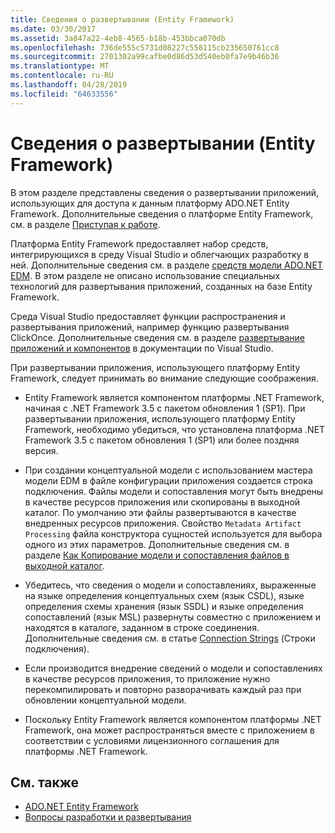 ```yaml
---
title: Сведения о развертывании (Entity Framework)
ms.date: 03/30/2017
ms.assetid: 3a847a22-4eb8-4565-b18b-453bbca070db
ms.openlocfilehash: 736de555c5731d08227c558115cb235650761cc8
ms.sourcegitcommit: 2701302a99cafbe0d86d53d540eb0fa7e9b46b36
ms.translationtype: MT
ms.contentlocale: ru-RU
ms.lasthandoff: 04/28/2019
ms.locfileid: "64633556"
---
```

# <a name="deployment-considerations-entity-framework"></a>Сведения о развертывании (Entity Framework)
В этом разделе представлены сведения о развертывании приложений, использующих для доступа к данным платформу ADO.NET Entity Framework. Дополнительные сведения о платформе Entity Framework, см. в разделе [Приступая к работе](../../../../../docs/framework/data/adonet/ef/getting-started.md).  
  
 Платформа Entity Framework предоставляет набор средств, интегрирующихся в среду Visual Studio и облегчающих разработку в ней. Дополнительные сведения см. в разделе [средств модели ADO.NET EDM](https://docs.microsoft.com/previous-versions/dotnet/netframework-4.0/bb399249(v=vs.100)). В этом разделе не описано использование специальных технологий для развертывания приложений, созданных на базе Entity Framework.  
  
 Среда Visual Studio предоставляет функции распространения и развертывания приложений, например функцию развертывания ClickOnce. Дополнительные сведения см. в разделе [развертывание приложений и компонентов](/visualstudio/deployment/deploying-applications-services-and-components) в документации по Visual Studio.  
  
 При развертывании приложения, использующего платформу Entity Framework, следует принимать во внимание следующие соображения.  
  
- Entity Framework является компонентом платформы .NET Framework, начиная с .NET Framework 3.5 с пакетом обновления 1 (SP1). При развертывании приложения, использующего платформу Entity Framework, необходимо убедиться, что установлена платформа .NET Framework 3.5 с пакетом обновления 1 (SP1) или более поздняя версия.  
  
- При создании концептуальной модели с использованием мастера модели EDM в файле конфигурации приложения создается строка подключения. Файлы модели и сопоставления могут быть внедрены в качестве ресурсов приложения или скопированы в выходной каталог. По умолчанию эти файлы развертываются в качестве внедренных ресурсов приложения. Свойство `Metadata Artifact Processing` файла конструктора сущностей используется для выбора одного из этих параметров. Дополнительные сведения см. в разделе [Как Копирование модели и сопоставления файлов в выходной каталог](https://docs.microsoft.com/previous-versions/dotnet/netframework-4.0/cc716709(v=vs.100)).  
  
- Убедитесь, что сведения о модели и сопоставлениях, выраженные на языке определения концептуальных схем (язык CSDL), языке определения схемы хранения (язык SSDL) и языке определения сопоставлений (язык MSL) развернуты совместно с приложением и находятся в каталоге, заданном в строке соединения. Дополнительные сведения см. в статье [Connection Strings](../../../../../docs/framework/data/adonet/ef/connection-strings.md) (Строки подключения).  
  
- Если производится внедрение сведений о модели и сопоставлениях в качестве ресурсов приложения, то приложение нужно перекомпилировать и повторно разворачивать каждый раз при обновлении концептуальной модели.  
  
- Поскольку Entity Framework является компонентом платформы .NET Framework, она может распространяться вместе с приложением в соответствии с условиями лицензионного соглашения для платформы .NET Framework.  
  
## <a name="see-also"></a>См. также

- [ADO.NET Entity Framework](../../../../../docs/framework/data/adonet/ef/index.md)
- [Вопросы разработки и развертывания](../../../../../docs/framework/data/adonet/ef/development-and-deployment-considerations.md)
